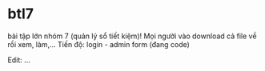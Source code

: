 # btl7
bài tập lớn nhóm 7 (quản lý sổ tiết kiệm)!
Mọi người vào download cả file về rồi xem, làm,...
Tiến độ: login - admin form (đang code)

Edit: ...
